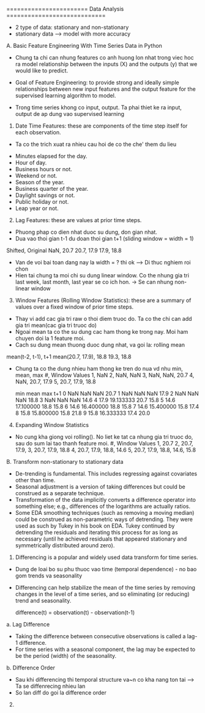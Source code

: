 ======================= Data Analysis ============================
- 2 type of data: stationary and non-stationary 
- stationary data --> model with more accuracy


A. Basic Feature Engineering With Time Series Data in Python
- Chung ta chi can nhung features co anh huong lon nhat trong viec hoc ra model relationship between 
the inputs (X) and the outputs (y) that we would like to predict.
- Goal of Feature Engineering: to provide strong and ideally simple relationships between new input
 features and the output feature for the supervised learning algorithm to model.
 
- Trong time series khong co input, output. Ta phai thiet ke ra input, output de ap dung vao supervised learning


1. Date Time Features: these are components of the time step itself for each observation.
- Ta co the trich xuat ra nhieu cau hoi de co the che' them du lieu
+ Minutes elapsed for the day.
+ Hour of day.
+ Business hours or not.
+ Weekend or not.
+ Season of the year.
+ Business quarter of the year.
+ Daylight savings or not.
+ Public holiday or not.
+ Leap year or not.



2. Lag Features: these are values at prior time steps.
- Phuong phap co dien nhat duoc su dung, don gian nhat.
- Dua vao thoi gian t-1 du doan thoi gian t+1 (sliding window = width = 1)

Shifted,    Original
NaN,        20.7
20.7,       17.9
17.9,       18.8

- Van de voi bai toan dang nay la width = ? thi ok --> Di thuc nghiem roi chon
- Hien tai chung ta moi chi su dung linear window. Co the nhung gia tri last week, last month, last year
se co ich hon. -> Se can nhung non-linear window



3. Window Features (Rolling Window Statistics): these are a summary of values over a fixed window of prior time steps.
- Thay vi add cac gia tri raw o thoi diem truoc do. Ta co the chi can add gia tri mean(cac gia tri truoc do)
- Ngoai mean ta co the su dung cac ham thong ke trong nay. Moi ham chuyen doi la 1 feature moi.
- Cach su dung mean thuong duoc dung nhat, va goi la: rolling mean

mean(t-2, t-1),     t+1
mean(20.7, 17.9),   18.8
19.3,               18.8

- Chung ta co the dung nhieu ham thong ke tren do nua vd nhu min, mean, max
#, Window Values
1, NaN
2, NaN, NaN
3, NaN, NaN, 20.7
4, NaN, 20.7, 17.9
5, 20.7, 17.9, 18.8

    min       mean   max   t+1
0   NaN        NaN   NaN  20.7
1   NaN        NaN   NaN  17.9
2   NaN        NaN   NaN  18.8
3   NaN        NaN   NaN  14.6
4  17.9  19.133333  20.7  15.8
5  14.6  17.100000  18.8  15.8
6  14.6  16.400000  18.8  15.8
7  14.6  15.400000  15.8  17.4
8  15.8  15.800000  15.8  21.8
9  15.8  16.333333  17.4  20.0


4. Expanding Window Statistics
- No cung kha giong voi rolling(). No liet ke tat ca nhung gia tri truoc do, sau do sum lai tao thanh feature moi.
#, Window Values
1, 20.7
2, 20.7, 17.9,
3, 20.7, 17.9, 18.8
4, 20.7, 17.9, 18.8, 14.6
5, 20.7, 17.9, 18.8, 14.6, 15.8








B. Transform non-stationary to stationary data
- De-trending is fundamental. This includes regressing against covariates other than time.
- Seasonal adjustment is a version of taking differences but could be construed as a separate technique.
- Transformation of the data implicitly converts a difference operator into something else; e.g., 
differences of the logarithms are actually ratios.
- Some EDA smoothing techniques (such as removing a moving median) could be construed 
as non-parametric ways of detrending. They were used as such by Tukey in his book on EDA.
 Tukey continued by detrending the residuals and iterating this process for as long as necessary 
 (until he achieved residuals that appeared stationary and symmetrically distributed around zero).
 
 1. Differencing is a popular and widely used data transform for time series.
- Dung de loai bo su phu thuoc vao time (temporal dependence) - no bao gom trends va seasonality
- Differencing can help stabilize the mean of the time series by removing changes in the level of 
a time series, and so eliminating (or reducing) trend and seasonality.

    difference(t) = observation(t) - observation(t-1)

a. Lag Difference
- Taking the difference between consecutive observations is called a lag-1 difference.
- For time series with a seasonal component, the lag may be expected to be the period (width) of the seasonality.

b. Difference Order
- Sau khi differencing thi temporal structure va~n co kha nang ton tai --> Ta se diffenrecing nhieu lan
- So lan diff do goi la difference order



2. 

















